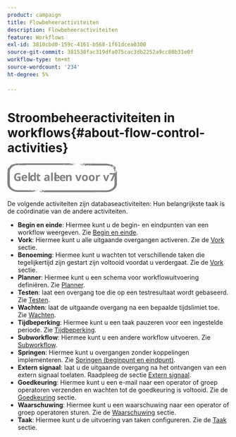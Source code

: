 ```yaml
---
product: campaign
title: Flowbeheeractiviteiten
description: Flowbeheeractiviteiten
feature: Workflows
exl-id: 3810cbd0-159c-4161-b568-1f61dcea0300
source-git-commit: 381538fac319dfa075cac3db2252a9cc80b31e0f
workflow-type: tm+mt
source-wordcount: '234'
ht-degree: 5%

---
```


# Stroombeheeractiviteiten in workflows{#about-flow-control-activities}

![](../../assets/v7-only.svg)

De volgende activiteiten zijn databaseactiviteiten: Hun belangrijkste taak is de coördinatie van de andere activiteiten.

* **Begin en einde**: Hiermee kunt u de begin- en eindpunten van een workflow weergeven. Zie [Begin en einde](start-and-end.md).
* **Vork**: Hiermee kunt u alle uitgaande overgangen activeren. Zie de [Vork](fork.md) sectie.
* **Benoeming**: Hiermee kunt u wachten tot verschillende taken die tegelijkertijd zijn gestart zijn voltooid voordat u verdergaat. Zie de [Vork](fork.md) sectie.
* **Planner**: Hiermee kunt u een schema voor workflowuitvoering definiëren. Zie [Planner](scheduler.md).
* **Testen**: laat een overgang toe die op een testresultaat wordt gebaseerd. Zie [Testen](test.md).
* **Wachten**: laat de uitgaande overgang na een bepaalde tijdslimiet toe. Zie [Wachten](wait.md).
* **Tijdbeperking**: Hiermee kunt u een taak pauzeren voor een ingestelde periode. Zie [Tijdbeperking](time-constraint.md).
* **Subworkflow**: Hiermee kunt u een andere workflow uitvoeren. Zie [Subworkflow](sub-workflow.md).
* **Springen**: Hiermee kunt u overgangen zonder koppelingen implementeren. Zie [Springen (beginpunt en eindpunt)](jump--start-point-and-end-point-.md).
* **Extern signaal**: laat u de uitgaande overgang na het ontvangen van een extern signaal toelaten. Raadpleeg de sectie [Extern signaal](external-signal.md).
* **Goedkeuring**: Hiermee kunt u een e-mail naar een operator of groep operatoren verzenden en wachten tot de goedkeuring is voltooid. Zie de [Goedkeuring](approval.md) sectie.
* **Waarschuwing**: Hiermee kunt u een waarschuwing naar een operator of groep operatoren sturen. Zie de [Waarschuwing](alert.md) sectie.
* **Taak**: Hiermee kunt u de uitvoering van taken configureren. Zie de [Taak](task.md) sectie.
